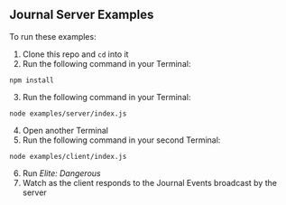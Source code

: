 ## Journal Server Examples

To run these examples:

1. Clone this repo and `cd` into it
2. Run the following command in your Terminal:
```shell
npm install
```
3. Run the following command in your Terminal:
```shell
node examples/server/index.js
```
4. Open another Terminal
5. Run the following command in your second Terminal:
```shell
node examples/client/index.js
```
6. Run *Elite: Dangerous*
7. Watch as the client responds to the Journal Events broadcast by the server
